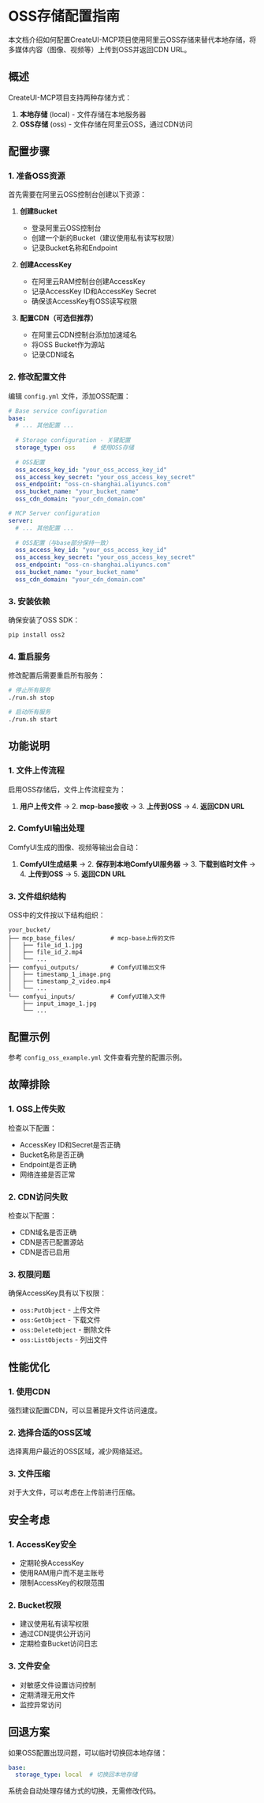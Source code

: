 # OSS存储配置指南

本文档介绍如何配置CreateUI-MCP项目使用阿里云OSS存储来替代本地存储，将多媒体内容（图像、视频等）上传到OSS并返回CDN URL。

## 概述

CreateUI-MCP项目支持两种存储方式：
1. **本地存储** (local) - 文件存储在本地服务器
2. **OSS存储** (oss) - 文件存储在阿里云OSS，通过CDN访问

## 配置步骤

### 1. 准备OSS资源

首先需要在阿里云OSS控制台创建以下资源：

1. **创建Bucket**
   - 登录阿里云OSS控制台
   - 创建一个新的Bucket（建议使用私有读写权限）
   - 记录Bucket名称和Endpoint

2. **创建AccessKey**
   - 在阿里云RAM控制台创建AccessKey
   - 记录AccessKey ID和AccessKey Secret
   - 确保该AccessKey有OSS读写权限

3. **配置CDN（可选但推荐）**
   - 在阿里云CDN控制台添加加速域名
   - 将OSS Bucket作为源站
   - 记录CDN域名

### 2. 修改配置文件

编辑 `config.yml` 文件，添加OSS配置：

```yaml
# Base service configuration
base:
  # ... 其他配置 ...
  
  # Storage configuration - 关键配置
  storage_type: oss     # 使用OSS存储
  
  # OSS配置
  oss_access_key_id: "your_oss_access_key_id"
  oss_access_key_secret: "your_oss_access_key_secret"
  oss_endpoint: "oss-cn-shanghai.aliyuncs.com"
  oss_bucket_name: "your_bucket_name"
  oss_cdn_domain: "your_cdn_domain.com"

# MCP Server configuration
server:
  # ... 其他配置 ...
  
  # OSS配置（与base部分保持一致）
  oss_access_key_id: "your_oss_access_key_id"
  oss_access_key_secret: "your_oss_access_key_secret"
  oss_endpoint: "oss-cn-shanghai.aliyuncs.com"
  oss_bucket_name: "your_bucket_name"
  oss_cdn_domain: "your_cdn_domain.com"
```

### 3. 安装依赖

确保安装了OSS SDK：

```bash
pip install oss2
```

### 4. 重启服务

修改配置后需要重启所有服务：

```bash
# 停止所有服务
./run.sh stop

# 启动所有服务
./run.sh start
```

## 功能说明

### 1. 文件上传流程

启用OSS存储后，文件上传流程变为：

1. **用户上传文件** → 2. **mcp-base接收** → 3. **上传到OSS** → 4. **返回CDN URL**

### 2. ComfyUI输出处理

ComfyUI生成的图像、视频等输出会自动：

1. **ComfyUI生成结果** → 2. **保存到本地ComfyUI服务器** → 3. **下载到临时文件** → 4. **上传到OSS** → 5. **返回CDN URL**

### 3. 文件组织结构

OSS中的文件按以下结构组织：

```
your_bucket/
├── mcp_base_files/          # mcp-base上传的文件
│   ├── file_id_1.jpg
│   ├── file_id_2.mp4
│   └── ...
├── comfyui_outputs/         # ComfyUI输出文件
│   ├── timestamp_1_image.png
│   ├── timestamp_2_video.mp4
│   └── ...
└── comfyui_inputs/          # ComfyUI输入文件
    ├── input_image_1.jpg
    └── ...
```

## 配置示例

参考 `config_oss_example.yml` 文件查看完整的配置示例。

## 故障排除

### 1. OSS上传失败

检查以下配置：
- AccessKey ID和Secret是否正确
- Bucket名称是否正确
- Endpoint是否正确
- 网络连接是否正常

### 2. CDN访问失败

检查以下配置：
- CDN域名是否正确
- CDN是否已配置源站
- CDN是否已启用

### 3. 权限问题

确保AccessKey具有以下权限：
- `oss:PutObject` - 上传文件
- `oss:GetObject` - 下载文件
- `oss:DeleteObject` - 删除文件
- `oss:ListObjects` - 列出文件

## 性能优化

### 1. 使用CDN

强烈建议配置CDN，可以显著提升文件访问速度。

### 2. 选择合适的OSS区域

选择离用户最近的OSS区域，减少网络延迟。

### 3. 文件压缩

对于大文件，可以考虑在上传前进行压缩。

## 安全考虑

### 1. AccessKey安全

- 定期轮换AccessKey
- 使用RAM用户而不是主账号
- 限制AccessKey的权限范围

### 2. Bucket权限

- 建议使用私有读写权限
- 通过CDN提供公开访问
- 定期检查Bucket访问日志

### 3. 文件安全

- 对敏感文件设置访问控制
- 定期清理无用文件
- 监控异常访问

## 回退方案

如果OSS配置出现问题，可以临时切换回本地存储：

```yaml
base:
  storage_type: local  # 切换回本地存储
```

系统会自动处理存储方式的切换，无需修改代码。
